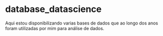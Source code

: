 # database_datascience
 Aqui estou disponibilizando varias bases de dados que ao longo dos anos foram utilizadas por mim para análise de dados.
